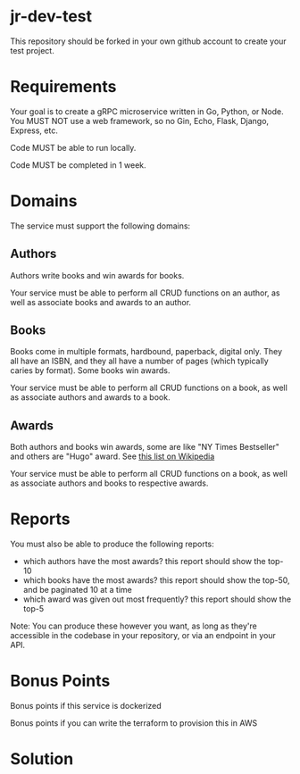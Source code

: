# jr-dev-test

This repository should be forked in your own github account to create your test project.

# Requirements

Your goal is to create a gRPC microservice written in Go, Python, or Node. You MUST NOT use a web framework, so no Gin, Echo, Flask, Django, Express, etc.

Code MUST be able to run locally. 

Code MUST be completed in 1 week.

# Domains

The service must support the following domains:

## Authors

Authors write books and win awards for books. 

Your service must be able to perform all CRUD functions on an author, as well as associate books and awards to an author.

## Books

Books come in multiple formats, hardbound, paperback, digital only. They all have an ISBN, and they all have a number of pages (which typically caries by format). Some books win awards.

Your service must be able to perform all CRUD functions on a book, as well as associate authors and awards to a book.

## Awards

Both authors and books win awards, some are like "NY Times Bestseller" and others are "Hugo" award. See [this list on Wikipedia](https://en.wikipedia.org/wiki/List_of_literary_awards)

Your service must be able to perform all CRUD functions on a book, as well as associate authors and books to respective awards.

# Reports

You must also be able to produce the following reports:
- which authors have the most awards? this report should show the top-10
- which books have the most awards? this report should show the top-50, and be paginated 10 at a time
- which award was given out most frequently? this report should show the top-5

Note: You can produce these however you want, as long as they're accessible in the codebase in your repository, or via an endpoint in your API.

# Bonus Points

Bonus points if this service is dockerized

Bonus points if you can write the terraform to provision this in AWS

# Solution

## 